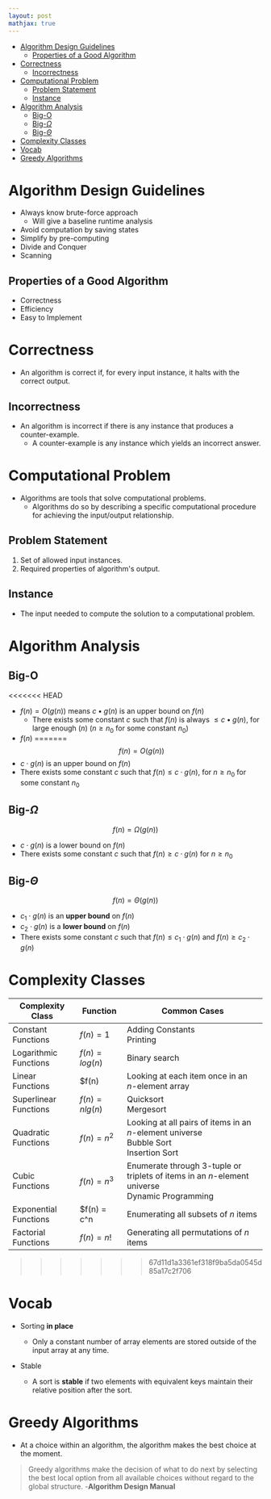 ```yaml
---
layout: post
mathjax: true
---
```


- [Algorithm Design Guidelines](#algorithm-design-guidelines)
    - [Properties of a Good Algorithm](#properties-of-a-good-algorithm)
- [Correctness](#correctness)
    - [Incorrectness](#incorrectness)
- [Computational Problem](#computational-problem)
    - [Problem Statement](#problem-statement)
    - [Instance](#instance)
- [Algorithm Analysis](#algorithm-analysis)
    - [Big-O](#big-o)
    - [Big-$\Omega$](#big-omega)
    - [Big-$\Theta$](#big-theta)
- [Complexity Classes](#complexity-classes)
- [Vocab](#vocab)
- [Greedy Algorithms](#greedy-algorithms)

# Algorithm Design Guidelines

- Always know brute-force approach
  - Will give a baseline runtime analysis
- Avoid computation by saving states
- Simplify by pre-computing
- Divide and Conquer
- Scanning
 
## Properties of a Good Algorithm

* Correctness
* Efficiency
* Easy to Implement

# Correctness

- An algorithm is correct if, for every input instance, it halts with the correct output.

## Incorrectness
- An algorithm is incorrect if there is any instance that produces a counter-example.
    - A counter-example is any instance which yields an incorrect answer.

# Computational Problem

- Algorithms are tools that solve computational problems.
  - Algorithms do so by describing a specific computational procedure for achieving the input/output relationship.

## Problem Statement
1. Set of allowed input instances.
2. Required properties of algorithm's output.

## Instance

- The input needed to compute the solution to a computational problem.


# Algorithm Analysis

## Big-O
<<<<<<< HEAD
- $f(n)=O(g(n))$ means $c\bullet{g(n)}$ is an upper bound on $f(n)$
    - There exists some constant $c$ such that $f(n)$ is always $\le c\bullet g(n)$, for large enough $(n)$ ($n\ge n_0$ for some constant $n_0$)
- $f(n)$
=======
$$f(n)=O(g(n))$$
- $c\cdot{g(n)}$ is an upper bound on $f(n)$
- There exists some constant $c$ such that $f(n) \le c\cdot g(n)$, for $n\ge n_0$ for some constant $n_0$

## Big-$\Omega$
$$f(n)=\Omega(g(n))$$
- $c\cdot g(n)$ is a lower bound on $f(n)$
- There exists some constant $c$ such that $f(n)\ge c\cdot g(n)$ for $n\ge n_0$

## Big-$\Theta$
$$f(n)=\Theta(g(n))$$
- $c_1\cdot g(n)$ is an **upper bound** on $f(n)$
- $c_2\cdot g(n)$ is a **lower bound** on $f(n)$
- There exists some constant $c$ such that $f(n)\le c_1\cdot g(n)$ and $f(n)\ge c_2\cdot g(n)$

# Complexity Classes

Complexity Class|Function|Common Cases
---|---|---
Constant Functions|$f(n)=1$|Adding Constants<br>Printing
Logarithmic Functions|$f(n)=log(n)$|Binary search
Linear Functions|$f(n)|Looking at each item once in an $n$-element array
Superlinear Functions|$f(n) = nlg(n)$|Quicksort<br>Mergesort
Quadratic Functions|$f(n) = n^2$|Looking at all pairs of items in an $n$-element universe<br>Bubble Sort<br>Insertion Sort
Cubic Functions|$f(n)=n^3$|Enumerate through 3-tuple or triplets of items in an $n$-element universe<br>Dynamic Programming
Exponential Functions|$f(n) = c^n|Enumerating all subsets of $n$ items
Factorial Functions|$f(n) = n!$|Generating all permutations of $n$ items

>>>>>>> 67d11d1a3361ef318f9ba5da0545d85a17c2f706

# Vocab

- Sorting **in place**
    - Only a constant number of array elements are stored outside of the input array at any time.

- Stable
    - A sort is **stable** if two elements with equivalent keys maintain their relative position after the sort.

# Greedy Algorithms

- At a choice within an algorithm, the algorithm makes the best choice at the moment.

> Greedy algorithms make the decision of what to do next by selecting the best local option from all available choices without regard to the global structure. -**Algorithm Design Manual**
